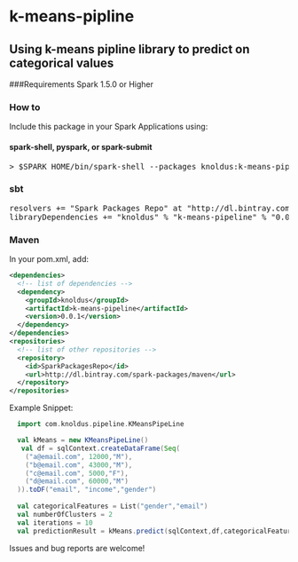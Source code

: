 # k-means-pipline
## Using k-means pipline library to predict on categorical values
###Requirements
Spark 1.5.0 or Higher
### How to  
Include this package in your Spark Applications using:
#### spark-shell, pyspark, or spark-submit
<pre>> $SPARK_HOME/bin/spark-shell --packages knoldus:k-means-pipeline:0.0.1</pre>
### sbt
<pre>resolvers += "Spark Packages Repo" at "http://dl.bintray.com/spark-packages/maven"
libraryDependencies += "knoldus" % "k-means-pipeline" % "0.0.1"</pre>
### Maven  
In your pom.xml, add:  
```xml
<dependencies>
  <!-- list of dependencies -->
  <dependency>
    <groupId>knoldus</groupId>
    <artifactId>k-means-pipeline</artifactId>
    <version>0.0.1</version>
  </dependency>
</dependencies>
<repositories>
  <!-- list of other repositories -->
  <repository>
    <id>SparkPackagesRepo</id>
    <url>http://dl.bintray.com/spark-packages/maven</url>
  </repository>
</repositories>
```
Example Snippet:  
```scala
  import com.knoldus.pipeline.KMeansPipeLine

  val kMeans = new KMeansPipeLine()
   val df = sqlContext.createDataFrame(Seq(
    ("a@email.com", 12000,"M"),
    ("b@email.com", 43000,"M"),
    ("c@email.com", 5000,"F"),
    ("d@email.com", 60000,"M")
  )).toDF("email", "income","gender")
  
  val categoricalFeatures = List("gender","email")
  val numberOfClusters = 2
  val iterations = 10
  val predictionResult = kMeans.predict(sqlContext,df,categoricalFeatures,numberOfClusters,iterations)

```
Issues and bug reports are welcome! 
